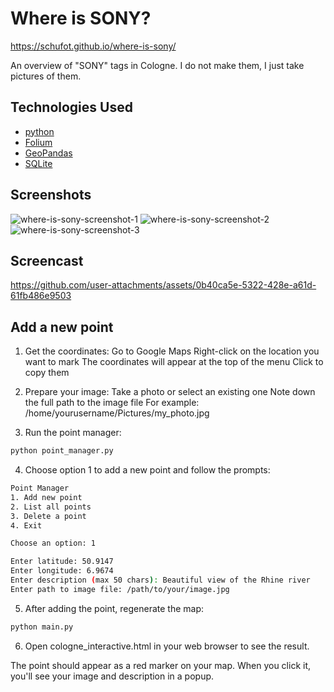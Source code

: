 # Where is SONY?

https://schufot.github.io/where-is-sony/

An overview of "SONY" tags in Cologne. I do not make them, I just take pictures of them.

## Technologies Used

- [python](https://www.python.org/)
- [Folium](https://python-visualization.github.io/folium/latest/)
- [GeoPandas](https://geopandas.org/en/stable/index.html)
- [SQLite](https://www.sqlite.org/)

## Screenshots

![where-is-sony-screenshot-1](https://github.com/user-attachments/assets/40b6119f-7abe-455d-af4c-d4ba28f627dd)
![where-is-sony-screenshot-2](https://github.com/user-attachments/assets/2f5d1d99-f7af-45c7-8483-02ec7c223987)
![where-is-sony-screenshot-3](https://github.com/user-attachments/assets/1ad269d7-87c8-4e73-8df0-289ae589e40d)

## Screencast

https://github.com/user-attachments/assets/0b40ca5e-5322-428e-a61d-61fb486e9503

## Add a new point

1. Get the coordinates:
   Go to Google Maps
   Right-click on the location you want to mark
   The coordinates will appear at the top of the menu
   Click to copy them

2. Prepare your image:
   Take a photo or select an existing one
   Note down the full path to the image file
   For example: /home/yourusername/Pictures/my_photo.jpg

3. Run the point manager:

```bash
python point_manager.py

```

4. Choose option 1 to add a new point and follow the prompts:

```bash
Point Manager
1. Add new point
2. List all points
3. Delete a point
4. Exit

Choose an option: 1

Enter latitude: 50.9147
Enter longitude: 6.9674
Enter description (max 50 chars): Beautiful view of the Rhine river
Enter path to image file: /path/to/your/image.jpg

```

5. After adding the point, regenerate the map:

```bash
python main.py

```

6. Open cologne_interactive.html in your web browser to see the result.

The point should appear as a red marker on your map. When you click it, you'll see your image and description in a popup.
